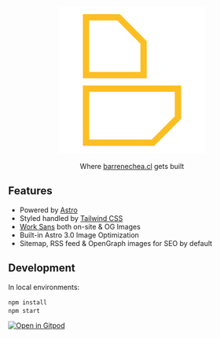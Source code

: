 <p align="center">
  <img src='public/assets/images/og-image.png' alt='Barrenechea isotype' />
</p>
<p align="center">
  Where <a href='https://www.barrenechea.cl/'>barrenechea.cl</a> gets built
</p>

## Features

- Powered by [Astro](https://astro.build/)
- Styled handled by [Tailwind CSS](https://tailwindcss.com/)
- [Work Sans](https://fonts.google.com/specimen/Work+Sans) both on-site & OG Images
- Built-in Astro 3.0 Image Optimization
- Sitemap, RSS feed & OpenGraph images for SEO by default

## Development

In local environments:

```bash
npm install
npm start
```


[![Open in Gitpod](https://gitpod.io/button/open-in-gitpod.svg)](https://gitpod.io/#https://github.com/barrenechea/barrenechea-website)

